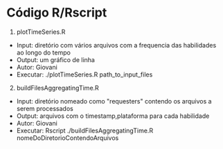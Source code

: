 Código R/Rscript
================

1. plotTimeSeries.R
 * Input: diretório com vários arquivos com a frequencia das habilidades ao longo do tempo 
 * Output: um gráfico de linha
 * Autor: Giovani
 * Executar: ./plotTimeSeries.R path_to_input_files 
 
2. buildFilesAggregatingTime.R
 * Input: diretório nomeado como "requesters" contendo os arquivos a serem processados
 * Output: arquivos com o timestamp,plataforma para cada habilidade
 * Autor: Giovani
 * Executar: Rscript ./buildFilesAggregatingTime.R nomeDoDiretorioContendoArquivos